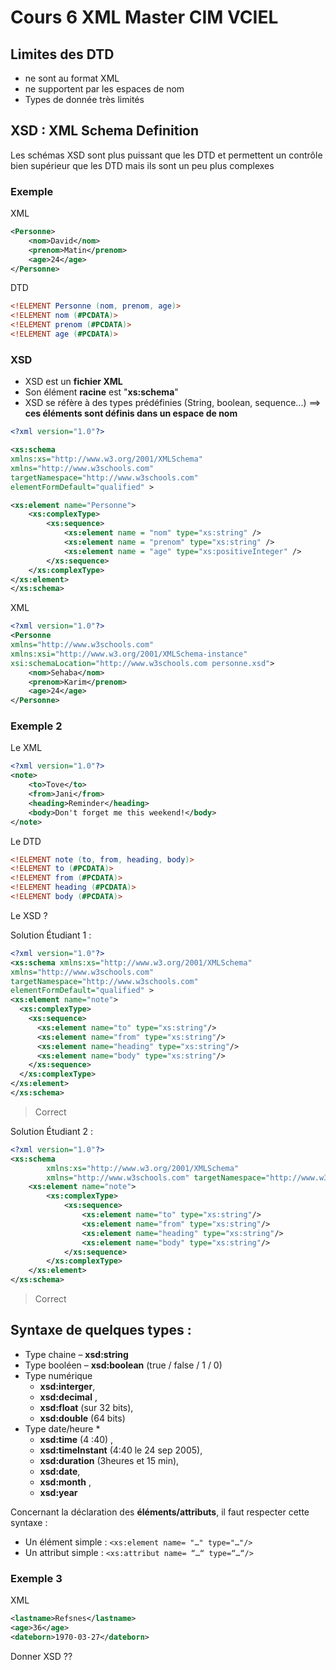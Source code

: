 # Cours 6 XML Master CIM VCIEL

## Limites des DTD 
- ne sont au format XML
- ne supportent par les espaces de nom
- Types de donnée très limités

## XSD : XML Schema Definition

Les schémas XSD sont plus puissant que les DTD 
et permettent un contrôle bien supérieur 
que les DTD mais ils sont un peu plus complexes

### Exemple
XML
```xml
<Personne>         
    <nom>David</nom>         
    <prenom>Matin</prenom>         
    <age>24</age> 
</Personne>   
```

DTD

```dtd
<!ELEMENT Personne (nom, prenom, age)> 
<!ELEMENT nom (#PCDATA)> 
<!ELEMENT prenom (#PCDATA)> 
<!ELEMENT age (#PCDATA)>   
```
### XSD 
- XSD est un **fichier XML** 
- Son élément **racine** est "**xs:schema**" 
- XSD se réfère à des types prédéfinies (String, boolean, sequence...) ==> **ces éléments sont définis dans un espace de nom**  

```xml
<?xml version="1.0"?> 

<xs:schema 
xmlns:xs="http://www.w3.org/2001/XMLSchema"
xmlns="http://www.w3schools.com" 
targetNamespace="http://www.w3schools.com" 
elementFormDefault="qualified" >          

<xs:element name="Personne">                 
    <xs:complexType>                         
        <xs:sequence>                                
            <xs:element name = "nom" type="xs:string" />                                 
            <xs:element name = "prenom" type="xs:string" />                          
            <xs:element name = "age" type="xs:positiveInteger" />
        </xs:sequence>                 
    </xs:complexType>         
</xs:element> 
</xs:schema>
```

XML

```xml
<?xml version="1.0"?>         
<Personne                 
xmlns="http://www.w3schools.com"                 
xmlns:xsi="http://www.w3.org/2001/XMLSchema-instance"
xsi:schemaLocation="http://www.w3schools.com personne.xsd">                          
    <nom>Sehaba</nom>                         
    <prenom>Karim</prenom>                         
    <age>24</age>
</Personne> 
```

### Exemple 2 
Le XML
```xml
<?xml version="1.0"?> 
<note>         
    <to>Tove</to>         
    <from>Jani</from>         
    <heading>Reminder</heading>         
    <body>Don't forget me this weekend!</body> 
</note>  
```

Le DTD
```dtd
<!ELEMENT note (to, from, heading, body)> 
<!ELEMENT to (#PCDATA)> 
<!ELEMENT from (#PCDATA)> 
<!ELEMENT heading (#PCDATA)> 
<!ELEMENT body (#PCDATA)>  
```

Le XSD ?

Solution Étudiant 1 : 

```xml
<?xml version="1.0"?>
<xs:schema xmlns:xs="http://www.w3.org/2001/XMLSchema"
xmlns="http://www.w3schools.com" 
targetNamespace="http://www.w3schools.com" 
elementFormDefault="qualified" >
<xs:element name="note">
  <xs:complexType>
    <xs:sequence>
      <xs:element name="to" type="xs:string"/>
      <xs:element name="from" type="xs:string"/>
      <xs:element name="heading" type="xs:string"/>
      <xs:element name="body" type="xs:string"/>
    </xs:sequence>
  </xs:complexType>
</xs:element>
</xs:schema>
```
> Correct

Solution Étudiant 2 : 

```xml
<?xml version="1.0"?>
<xs:schema
        xmlns:xs="http://www.w3.org/2001/XMLSchema"
        xmlns="http://www.w3schools.com" targetNamespace="http://www.w3schools.com" elementFormDefault="qualified">
    <xs:element name="note">
        <xs:complexType>
            <xs:sequence>
                <xs:element name="to" type="xs:string"/>
                <xs:element name="from" type="xs:string"/>
                <xs:element name="heading" type="xs:string"/>
                <xs:element name="body" type="xs:string"/>
            </xs:sequence>
        </xs:complexType>
    </xs:element>
</xs:schema>
```
> Correct


## Syntaxe de quelques types :
- Type chaine – **xsd:string** 
- Type booléen – **xsd:boolean** (true / false / 1 / 0)
- Type numérique 
    * **xsd:interger**,
    * **xsd:decimal** ,
    * **xsd:float** (sur 32 bits), 
    * **xsd:double** (64 bits)
- Type date/heure *
    * **xsd:time** (4 :40) ,
    * **xsd:timeInstant** (4:40 le 24 sep 2005), 
    * **xsd:duration** (3heures et 15 min), 
    * **xsd:date**,
    * **xsd:month** , 
    * **xsd:year**

Concernant la déclaration des **éléments/attributs**, il faut respecter cette syntaxe :
- Un élément simple : `<xs:element name= "…" type="…"/>`
- Un attribut simple : `<xs:attribut name= “…“ type=“…“/>`

### Exemple 3 
XML 
```xml
<lastname>Refsnes</lastname>
<age>36</age>
<dateborn>1970-03-27</dateborn>
```

Donner XSD ??

